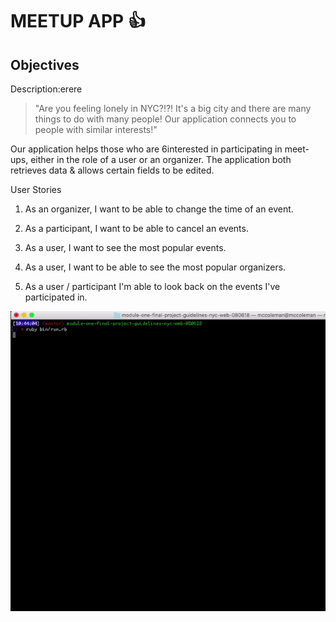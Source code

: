 MEETUP APP :thumbsup:
======================

## Objectives

Description:erere

>"Are you feeling lonely in NYC?!?! It's a big city  and there are many things to do with many people! Our application connects you to people with similar interests!"

Our application helps those who are 6interested in participating in meet-ups, either in the role of a user or an organizer. The application both retrieves data & allows certain fields to be edited.


  User Stories

   1. As an organizer, I want to be able to change the time of an event.

   2. As a participant, I want to be able to cancel an events.

   3. As a user, I want to see the most popular events.

   4. As a user, I want to be able to see the most popular organizers.

   5. As a user / participant I'm able to look back on the events I've participated in.


![Example](resources/meetup.gif "demo for our app")
